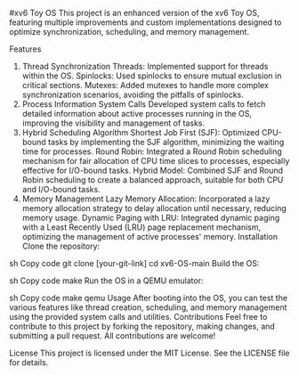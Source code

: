 #xv6 Toy OS
This project is an enhanced version of the xv6 Toy OS, featuring multiple improvements and custom implementations designed to optimize synchronization, scheduling, and memory management.

Features
1. Thread Synchronization
Threads: Implemented support for threads within the OS.
Spinlocks: Used spinlocks to ensure mutual exclusion in critical sections.
Mutexes: Added mutexes to handle more complex synchronization scenarios, avoiding the pitfalls of spinlocks.
2. Process Information System Calls
Developed system calls to fetch detailed information about active processes running in the OS, improving the visibility and management of tasks.
3. Hybrid Scheduling Algorithm
Shortest Job First (SJF): Optimized CPU-bound tasks by implementing the SJF algorithm, minimizing the waiting time for processes.
Round Robin: Integrated a Round Robin scheduling mechanism for fair allocation of CPU time slices to processes, especially effective for I/O-bound tasks.
Hybrid Model: Combined SJF and Round Robin scheduling to create a balanced approach, suitable for both CPU and I/O-bound tasks.
4. Memory Management
Lazy Memory Allocation: Incorporated a lazy memory allocation strategy to delay allocation until necessary, reducing memory usage.
Dynamic Paging with LRU: Integrated dynamic paging with a Least Recently Used (LRU) page replacement mechanism, optimizing the management of active processes' memory.
Installation
Clone the repository:

sh
Copy code
git clone [your-git-link]
cd xv6-OS-main
Build the OS:

sh
Copy code
make
Run the OS in a QEMU emulator:

sh
Copy code
make qemu
Usage
After booting into the OS, you can test the various features like thread creation, scheduling, and memory management using the provided system calls and utilities.
Contributions
Feel free to contribute to this project by forking the repository, making changes, and submitting a pull request. All contributions are welcome!

License
This project is licensed under the MIT License. See the LICENSE file for details.
